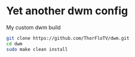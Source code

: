 # Yet another dwm config
My custom dwm build


```bash
git clone https://github.com/ThorFloTV/dwm.git
cd dwm
sudo make clean install
```
